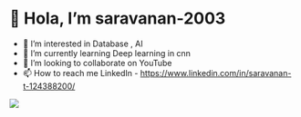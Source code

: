 # 👋 Hola, I’m saravanan-2003
- 👀 I’m interested in Database , AI
- 🌱 I’m currently learning Deep learning in cnn
- 💞️ I’m looking to collaborate on YouTube
- 📫 How to reach me LinkedIn - https://www.linkedin.com/in/saravanan-t-124388200/

<img src="https://github-readme-stats.vercel.app/api?username=saravanan-2003&&show_icons=true&title_color=ffffff&icon_color=bb2acf&text_color=daf7dc&bg_color=151515">
